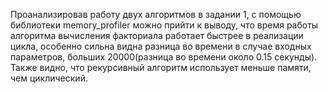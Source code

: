 Проанализировав работу двух алгоритмов в задании 1, с помощью библиотеки
memory_profiler можно прийти к выводу, что время работы алгоритма вычисления факториала
работает быстрее в реализации цикла, особенно сильна видна разница во времени в случае входных параметров,
больших 20000(разница во времени около 0.15 секунды). Также видно, что рекурсивный алгоритм использует меньше памяти,
чем циклический.